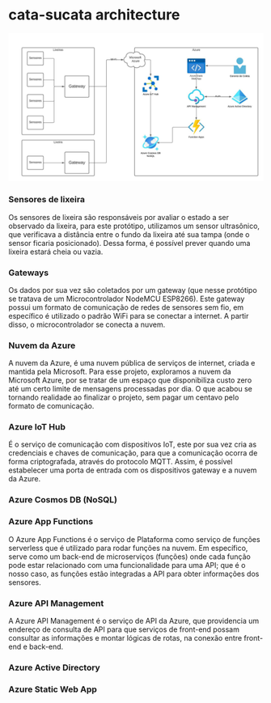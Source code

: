 # cata-sucata architecture

![azure-architecture](./docs/assets/arquitetura-azure.jpeg)

### Sensores de lixeira

Os sensores de lixeira são responsáveis por avaliar o estado a ser observado da lixeira, para este protótipo, utilizamos um sensor ultrasônico, que verificava a distância entre o fundo da lixeira até sua tampa (onde o sensor ficaria posicionado). Dessa forma, é possível prever quando uma lixeira estará cheia ou vazia.

### Gateways

Os dados por sua vez são coletados por um gateway (que nesse protótipo se tratava de um Microcontrolador NodeMCU ESP8266). Este gateway possui um formato de comunicação de redes de sensores sem fio, em específico é utilizado o padrão WiFi para se conectar a internet. A partir disso, o microcontrolador se conecta a nuvem.

### Nuvem da Azure

A nuvem da Azure, é uma nuvem pública de serviços de internet, criada e mantida pela Microsoft. Para esse projeto, exploramos a nuvem da Microsoft Azure, por se tratar de um espaço que disponibiliza custo zero até um certo limite de mensagens processadas por dia. O que acabou se tornando realidade ao finalizar o projeto, sem pagar um centavo pelo formato de comunicação.

### Azure IoT Hub

É o serviço de comunicação com dispositivos IoT, este por sua vez cria as credenciais e chaves de comunicação, para que a comunicação ocorra de forma criptografada, através do protocolo MQTT. Assim, é possível estabelecer uma porta de entrada com os dispositivos gateway e a nuvem da Azure.

### Azure Cosmos DB (NoSQL)

### Azure App Functions

O Azure App Functions é o serviço de Plataforma como serviço de funções serverless que é utilizado para rodar funções na nuvem. Em específico, serve como um back-end de microserviços (funções) onde cada função pode estar relacionado com uma funcionalidade para uma API; que é o nosso caso, as funções estão integradas a API para obter informações dos sensores.

### Azure API Management

A Azure API Management é o serviço de API da Azure, que providencia um endereço de consulta de API para que serviços de front-end possam consultar as informações e montar lógicas de rotas, na conexão entre front-end e back-end.

### Azure Active Directory

### Azure Static Web App